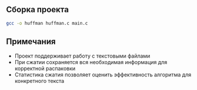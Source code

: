 ## Сборка проекта

```bash
gcc -o huffman huffman.c main.c
```

## Примечания

- Проект поддерживает работу с текстовыми файлами
- При сжатии сохраняется вся необходимая информация для корректной распаковки
- Статистика сжатия позволяет оценить эффективность алгоритма для конкретного текста 
